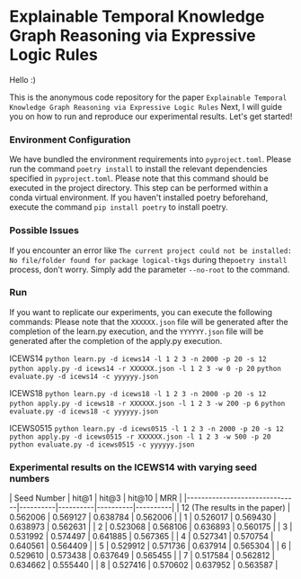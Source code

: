 # Explainable Temporal Knowledge Graph Reasoning via Expressive Logic Rules

Hello :)

This is the anonymous code repository for the paper 
`Explainable Temporal Knowledge Graph Reasoning via Expressive Logic Rules`
Next, I will guide you on how to run and reproduce our experimental results. Let's get started!

<h3> Environment Configuration </h3>

We have bundled the environment requirements into `pyproject.toml`. Please run the command `poetry install` to install the relevant dependencies specified in `pyproject.toml`. Please note that this command should be executed in the project directory. This step can be performed within a conda virtual environment. If you haven't installed poetry beforehand, execute the command `pip install poetry` to install poetry.

<h3> Possible Issues </h3>

If you encounter an error like `The current project could not be installed: No file/folder found for package logical-tkgs` during the`poetry install` process, don't worry. Simply add the parameter `--no-root` to the command.

<h3> Run </h3>

If you want to replicate our experiments, you can execute the following commands:
Please note that the `XXXXXX.json` file will be generated after the completion of the learn.py execution, and the `YYYYYY.json` file will be generated after the completion of the apply.py execution.

ICEWS14
`python learn.py -d icews14 -l 1 2 3 -n 2000 -p 20 -s 12`
`python apply.py -d icews14 -r XXXXXX.json -l 1 2 3 -w 0 -p 20`
`python evaluate.py -d icews14 -c yyyyyy.json`

ICEWS18
`python learn.py -d icews18 -l 1 2 3 -n 2000 -p 20 -s 12`
`python apply.py -d icews18 -r XXXXXX.json -l 1 2 3 -w 200 -p 6`
`python evaluate.py -d icews18 -c yyyyyy.json`

ICEWS0515
`python learn.py -d icews0515 -l 1 2 3 -n 2000 -p 20 -s 12`
`python apply.py -d icews0515 -r XXXXXX.json -l 1 2 3 -w 500 -p 20`
`python evaluate.py -d icews0515 -c yyyyyy.json`

<h3> Experimental results on the ICEWS14 with varying seed numbers </h3>
| Seed Number                   | hit@1    | hit@3    | hit@10   | MRR      |
|-------------------------------|----------|----------|----------|----------|
| 12 (The results in the paper) | 0.562006 | 0.569127 | 0.638784 | 0.562006 |
| 1                             | 0.526017 | 0.569430 | 0.638973 | 0.562631 |
| 2                             | 0.523068 | 0.568106 | 0.636893 | 0.560175 |
| 3                             | 0.531992 | 0.574497 | 0.641885 | 0.567365 |
| 4                             | 0.527341 | 0.570754 | 0.640561 | 0.564409 |
| 5                             | 0.529912 | 0.571736 | 0.637914 | 0.565304 |
| 6                             | 0.529610 | 0.573438 | 0.637649 | 0.565455 |
| 7                             | 0.517584 | 0.562812 | 0.634662 | 0.555440 |
| 8                             | 0.527416 | 0.570602 | 0.637952 | 0.563587 |
